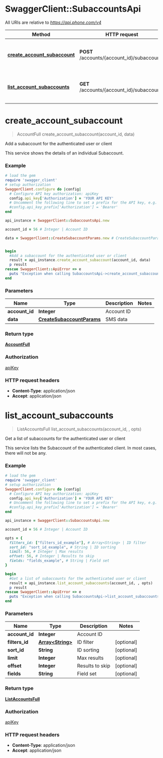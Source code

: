 # SwaggerClient::SubaccountsApi

All URIs are relative to *https://api.phone.com/v4*

Method | HTTP request | Description
------------- | ------------- | -------------
[**create_account_subaccount**](SubaccountsApi.md#create_account_subaccount) | **POST** /accounts/{account_id}/subaccounts | Add a subaccount for the authenticated user or client
[**list_account_subaccounts**](SubaccountsApi.md#list_account_subaccounts) | **GET** /accounts/{account_id}/subaccounts | Get a list of subaccounts for the authenticated user or client


# **create_account_subaccount**
> AccountFull create_account_subaccount(account_id, data)

Add a subaccount for the authenticated user or client

This service shows the details of an individual Subaccount.

### Example
```ruby
# load the gem
require 'swagger_client'
# setup authorization
SwaggerClient.configure do |config|
  # Configure API key authorization: apiKey
  config.api_key['Authorization'] = 'YOUR API KEY'
  # Uncomment the following line to set a prefix for the API key, e.g. 'Bearer' (defaults to nil)
  #config.api_key_prefix['Authorization'] = 'Bearer'
end

api_instance = SwaggerClient::SubaccountsApi.new

account_id = 56 # Integer | Account ID

data = SwaggerClient::CreateSubaccountParams.new # CreateSubaccountParams | SMS data


begin
  #Add a subaccount for the authenticated user or client
  result = api_instance.create_account_subaccount(account_id, data)
  p result
rescue SwaggerClient::ApiError => e
  puts "Exception when calling SubaccountsApi->create_account_subaccount: #{e}"
end
```

### Parameters

Name | Type | Description  | Notes
------------- | ------------- | ------------- | -------------
 **account_id** | **Integer**| Account ID | 
 **data** | [**CreateSubaccountParams**](CreateSubaccountParams.md)| SMS data | 

### Return type

[**AccountFull**](AccountFull.md)

### Authorization

[apiKey](../README.md#apiKey)

### HTTP request headers

 - **Content-Type**: application/json
 - **Accept**: application/json



# **list_account_subaccounts**
> ListAccountsFull list_account_subaccounts(account_id, , opts)

Get a list of subaccounts for the authenticated user or client

This service lists the Subaccount of the authenticated client. In most cases, there will not be any.

### Example
```ruby
# load the gem
require 'swagger_client'
# setup authorization
SwaggerClient.configure do |config|
  # Configure API key authorization: apiKey
  config.api_key['Authorization'] = 'YOUR API KEY'
  # Uncomment the following line to set a prefix for the API key, e.g. 'Bearer' (defaults to nil)
  #config.api_key_prefix['Authorization'] = 'Bearer'
end

api_instance = SwaggerClient::SubaccountsApi.new

account_id = 56 # Integer | Account ID

opts = { 
  filters_id: ["filters_id_example"], # Array<String> | ID filter
  sort_id: "sort_id_example", # String | ID sorting
  limit: 56, # Integer | Max results
  offset: 56, # Integer | Results to skip
  fields: "fields_example", # String | Field set
}

begin
  #Get a list of subaccounts for the authenticated user or client
  result = api_instance.list_account_subaccounts(account_id, , opts)
  p result
rescue SwaggerClient::ApiError => e
  puts "Exception when calling SubaccountsApi->list_account_subaccounts: #{e}"
end
```

### Parameters

Name | Type | Description  | Notes
------------- | ------------- | ------------- | -------------
 **account_id** | **Integer**| Account ID | 
 **filters_id** | [**Array&lt;String&gt;**](String.md)| ID filter | [optional] 
 **sort_id** | **String**| ID sorting | [optional] 
 **limit** | **Integer**| Max results | [optional] 
 **offset** | **Integer**| Results to skip | [optional] 
 **fields** | **String**| Field set | [optional] 

### Return type

[**ListAccountsFull**](ListAccountsFull.md)

### Authorization

[apiKey](../README.md#apiKey)

### HTTP request headers

 - **Content-Type**: application/json
 - **Accept**: application/json



